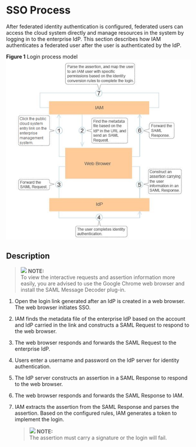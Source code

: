 # SSO Process<a name="en-us_topic_0059870092"></a>

After federated identity authentication is configured, federated users can access the cloud system directly and manage resources in the system by logging in to the enterprise IdP. This section describes how IAM authenticates a federated user after the user is authenticated by the IdP.

**Figure  1**  Login process model<a name="fig969192152626"></a>  
![](figures/login-process-model.png "login-process-model")

## Description<a name="section27932651171325"></a>

>![](/images/icon-note.gif) **NOTE:**   
>To view the interactive requests and assertion information more easily, you are advised to use the Google Chrome web browser and install the SAML Message Decoder plug-in.  

1.  Open the login link generated after an IdP is created in a web browser. The web browser initiates SSO.
2.  IAM finds the metadata file of the enterprise IdP based on the account and IdP carried in the link and constructs a SAML Request to respond to the web browser.
3.  The web browser responds and forwards the SAML Request to the enterprise IdP.
4.  Users enter a username and password on the IdP server for identity authentication.
5.  The IdP server constructs an assertion in a SAML Response to respond to the web browser.
6.  The web browser responds and forwards the SAML Response to IAM.
7.  IAM extracts the assertion from the SAML Response and parses the assertion. Based on the configured rules, IAM generates a token to implement the login.

    >![](/images/icon-note.gif) **NOTE:**   
    >The assertion must carry a signature or the login will fail.  


